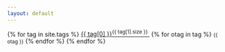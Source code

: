 ```yaml
---
layout: default
---
```



<div class="well">
    {% for tag in site.tags %}
        <a href="{{site.baseurl}}/tags?tag={{tag[0] | cgi}}" title="{{ tag[0] }}">{{ tag[0] }}<sup>{{ tag[1].size }}</sup>&nbsp;</a>
        {% for otag in tag %}
            <small>{{ otag }}</small>
        {% endfor %}
    {% endfor %}
</div>

